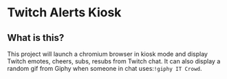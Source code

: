 # Twitch Alerts Kiosk

## What is this?
This project will launch a chromium browser in kiosk mode and display Twitch emotes, cheers, subs, resubs from Twitch chat. It can also display a random gif from Giphy when someone in chat uses:`!giphy IT Crowd`. 

